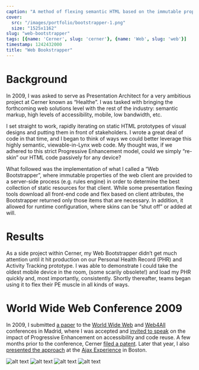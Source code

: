 ```yaml
---
caption: "A method of flexing semantic HTML based on the immutable properties of the device before code is even downloaded."
cover:
  src: "/images/portfolio/bootstrapper-1.png"
  size: "1525x1162"
slug: "web-bootstrapper"
tags: [{name: 'Cerner', slug: 'cerner'}, {name: 'Web', slug: 'web'}]
timestamp: 1242432000
title: "Web Bookstrapper"
---
```


# Background

In 2009, I was asked to serve as Presentation Architect for a very ambitious
project at Cerner known as “Healthe”. I was tasked with bringing the forthcoming
web solutions level with the rest of the industry: semantic markup, high levels
of accessibility, mobile, low bandwidth, etc.

I set straight to work, rapidly iterating on static HTML prototypes of visual
designs and putting them in front of stakeholders. I wrote a great deal of code
in that time, and I began to think of ways we could better leverage this highly
semantic, viewable-in-Lynx web code. My thought was, if we adhered to this
strict Progressive Enhancement model, could we simply “re-skin” our HTML code
passively for any device?

What followed was the implementation of what I called a “Web Bootstrapper”,
where immutable properties of the web client are provided to a server-side
process (e.g. rules engine) in order to determine the best collection of static
resources for that client. While some presentation flexing tools download all
front-end code and flex based on client attributes, the Bootstrapper returned
only those items that are necessary. In addition, it allowed for runtime
configuration, where skins can be “shut off” or added at will.

# Results

As a side project within Cerner, my Web Bootstrapper didn’t get much attention
until it hit production on our Personal Health Record (PHR) and Activity
Tracking prototype. I was able to demonstrate I could take the oldest mobile
device in the room, (some scarily obsolete!) and load my PHR quickly and, most
importantly, consistently. Shortly thereafter, teams began using it to flex
their PE muscle in all kinds of ways.

# World Wide Web Conference 2009

In 2009, I submitted [a paper](/pdf/web-bootstrapper-paper.pdf) to the [World
Wide Web](http://www2009.wwwconference.org/) and
[Web4All](http://www.w4a.info/2018/) conferences in Madrid, where I was accepted
and [invited to speak](/pdf/web-bootstrapper-deck.pdf) on the impact of
Progressive Enhancement on accessibility and code reuse. A few months prior to
the conference, Cerner [filed a
patent](http://www.faqs.org/patents/app/20100180192). Later that year, I also
[presented the
approach](http://ajaxexperience.techtarget.com/conference/html/speakers.html#CHall)
at the [Ajax
Experience](http://ajaxexperience.techtarget.com/conference/index.html) in
Boston.

![alt text][bootstrap]
![alt text][how]
![alt text][ae09]
![alt text][demo]

[bootstrap]: /images/portfolio/bootstrapper-1.png 'Bootstrap the Web'
[how]: /images/portfolio/bootstrapper-2.jpg 'How the Bootstrapper Works'
[landscape]: /images/portfolio/bootstrapper-3.jpg 'Such a Broad Landscape'
[ae09]: /images/portfolio/bootstrapper-4.png 'Ajax Experience 2009'
[demo]: /images/portfolio/bootstrapper-5.png 'Demo of 12 skins on one site'

